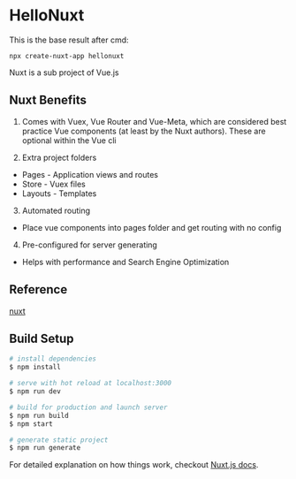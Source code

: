 # HelloNuxt

This is the base result after cmd:

```
npx create-nuxt-app hellonuxt
```

Nuxt is a sub project of Vue.js

## Nuxt Benefits

1. Comes with Vuex, Vue Router and Vue-Meta, which are considered best practice
Vue components (at least by the Nuxt authors). These are optional within the
Vue cli

2. Extra project folders
* Pages - Application views and routes
* Store - Vuex files
* Layouts - Templates

3. Automated routing  
* Place vue components into pages folder and get routing with no config

4. Pre-configured for server generating
* Helps with performance and Search Engine Optimization

## Reference
[nuxt](https://github.com/nuxt/nuxt.js)

## Build Setup

``` bash
# install dependencies
$ npm install

# serve with hot reload at localhost:3000
$ npm run dev

# build for production and launch server
$ npm run build
$ npm start

# generate static project
$ npm run generate
```

For detailed explanation on how things work, checkout [Nuxt.js docs](https://nuxtjs.org).
